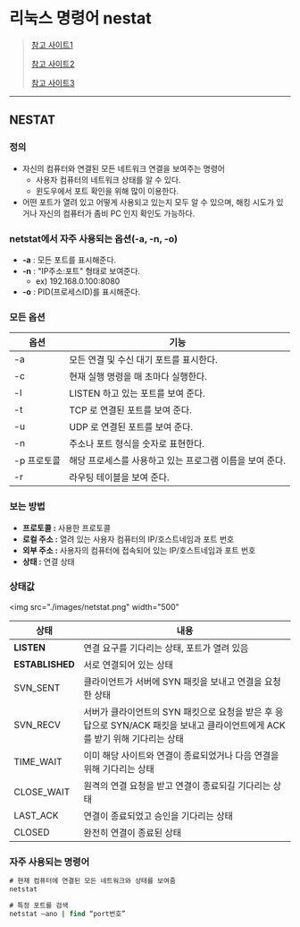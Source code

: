 # 리눅스 명령어 nestat

> [참고 사이트1](https://byounghee.tistory.com/191)
>
> [참고 사이트2](https://solog4something.tistory.com/9)
>
> [참고 사이트3](https://mainia.tistory.com/5378)

---

## NESTAT

### 정의

- 자신의 컴퓨터와 연결된 모든 네트워크 연결을 보여주는 명령어
  - 사용자 컴퓨터의 네트워크 상태를 알 수 있다. 
  - 윈도우에서 포트 확인을 위해 많이 이용한다. 
- 어떤 포트가 열려 있고 어떻게 사용되고 있는지 모두 알 수 있으며, 해킹 시도가 있거나 자신의 컴퓨터가 좀비 PC 인지 확인도 가능하다. 

### netstat에서 자주 사용되는 옵션(-a, -n, -o)

- **-a** : 모든 포트를 표시해준다.
- **-n** : "IP주소:포트" 형태로 보여준다.
  - ex) 192.168.0.100:8080
- **-o** : PID(프로세스ID)를 표시해준다.

### 모든 옵션

| 옵션        | 기능                                                     |
| ----------- | -------------------------------------------------------- |
| -a          | 모든 연결 및 수신 대기 포트를 표시한다.                  |
| -c          | 현재 실행 명령을 매 초마다 실행한다.                     |
| -l          | LISTEN 하고 있는 포트를 보여 준다.                       |
| -t          | TCP 로 연결된 포트를 보여 준다.                          |
| -u          | UDP 로 연결된 포트를 보여 준다.                          |
| -n          | 주소나 포트 형식을 숫자로 표현한다.                      |
| -p 프로토콜 | 해당 프로세스를 사용하고 있는 프로그램 이름을 보여 준다. |
| -r          | 라우팅 테이블을 보여 준다.                               |

### 보는 방법

- **프로토콜 :** 사용한 프로토콜
- **로컬 주소 :** 열려 있는 사용자 컴퓨터의 IP/호스트네임과 포트 번호
- **외부 주소 :** 사용자의 컴퓨터에 접속되어 있는 IP/호스트네임과 포트 번호
- **상태 :** 연결 상태

### 상태값 

<img src="./images/netstat.png" width="500"

| 상태            | 내용                                                         |
| --------------- | ------------------------------------------------------------ |
| **LISTEN**      | 연결 요구를 기다리는 상태, 포트가 열려 있음                  |
| **ESTABLISHED** | 서로 연결되어 있는 상태                                      |
| SVN_SENT        | 클라이언트가 서버에 SYN 패킷을 보내고 연결을 요청한 상태     |
| SVN_RECV        | 서버가 클라이언트의 SYN 패킷으로 요청을 받은 후 응답으로 SYN/ACK 패킷을 보내고 클라이언트에게 ACK 를 받기 위해 기다리는 상태 |
| TIME_WAIT       | 이미 해당 사이트와 연결이 종료되었거나 다음 연결을 위해 기다리는 상태 |
| CLOSE_WAIT      | 원격의 연결 요청을 받고 연결이 종료되길 기다리는 상태        |
| LAST_ACK        | 연결이 종료되었고 승인을 기다리는 상태                       |
| CLOSED          | 완전히 연결이 종료된 상태                                    |

### 자주 사용되는 명령어

```cmd
# 현재 컴퓨터에 연결된 모든 네트워크와 상태를 보여줌 
netstat

# 특정 포트를 검색 
netstat –ano | find “port번호” 


```

